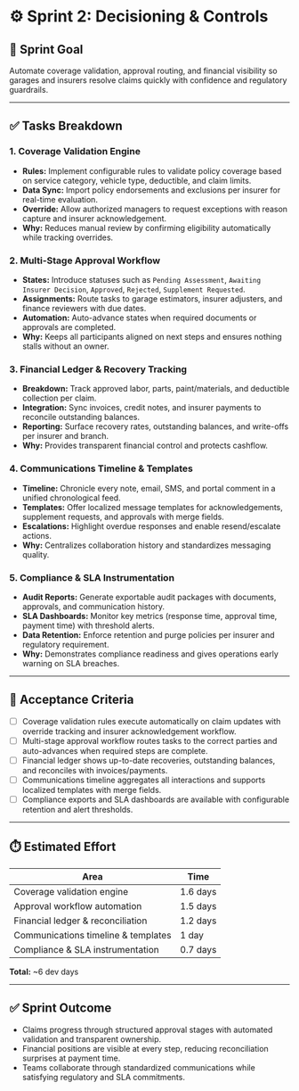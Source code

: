 # ⚙️ Sprint 2: Decisioning & Controls

## 🎯 Sprint Goal
Automate coverage validation, approval routing, and financial visibility so garages and insurers resolve claims quickly with confidence and regulatory guardrails.

---

## ✅ Tasks Breakdown

### 1. Coverage Validation Engine
- **Rules:** Implement configurable rules to validate policy coverage based on service category, vehicle type, deductible, and claim limits.
- **Data Sync:** Import policy endorsements and exclusions per insurer for real-time evaluation.
- **Override:** Allow authorized managers to request exceptions with reason capture and insurer acknowledgement.
- **Why:** Reduces manual review by confirming eligibility automatically while tracking overrides.

### 2. Multi-Stage Approval Workflow
- **States:** Introduce statuses such as `Pending Assessment`, `Awaiting Insurer Decision`, `Approved`, `Rejected`, `Supplement Requested`.
- **Assignments:** Route tasks to garage estimators, insurer adjusters, and finance reviewers with due dates.
- **Automation:** Auto-advance states when required documents or approvals are completed.
- **Why:** Keeps all participants aligned on next steps and ensures nothing stalls without an owner.

### 3. Financial Ledger & Recovery Tracking
- **Breakdown:** Track approved labor, parts, paint/materials, and deductible collection per claim.
- **Integration:** Sync invoices, credit notes, and insurer payments to reconcile outstanding balances.
- **Reporting:** Surface recovery rates, outstanding balances, and write-offs per insurer and branch.
- **Why:** Provides transparent financial control and protects cashflow.

### 4. Communications Timeline & Templates
- **Timeline:** Chronicle every note, email, SMS, and portal comment in a unified chronological feed.
- **Templates:** Offer localized message templates for acknowledgements, supplement requests, and approvals with merge fields.
- **Escalations:** Highlight overdue responses and enable resend/escalate actions.
- **Why:** Centralizes collaboration history and standardizes messaging quality.

### 5. Compliance & SLA Instrumentation
- **Audit Reports:** Generate exportable audit packages with documents, approvals, and communication history.
- **SLA Dashboards:** Monitor key metrics (response time, approval time, payment time) with threshold alerts.
- **Data Retention:** Enforce retention and purge policies per insurer and regulatory requirement.
- **Why:** Demonstrates compliance readiness and gives operations early warning on SLA breaches.

---

## 📌 Acceptance Criteria
- [ ] Coverage validation rules execute automatically on claim updates with override tracking and insurer acknowledgement workflow.
- [ ] Multi-stage approval workflow routes tasks to the correct parties and auto-advances when required steps are complete.
- [ ] Financial ledger shows up-to-date recoveries, outstanding balances, and reconciles with invoices/payments.
- [ ] Communications timeline aggregates all interactions and supports localized templates with merge fields.
- [ ] Compliance exports and SLA dashboards are available with configurable retention and alert thresholds.

---

## ⏱️ Estimated Effort
| Area | Time |
|------|------|
| Coverage validation engine | 1.6 days |
| Approval workflow automation | 1.5 days |
| Financial ledger & reconciliation | 1.2 days |
| Communications timeline & templates | 1 day |
| Compliance & SLA instrumentation | 0.7 days |

**Total:** ~6 dev days

---

## ✅ Sprint Outcome
- Claims progress through structured approval stages with automated validation and transparent ownership.
- Financial positions are visible at every step, reducing reconciliation surprises at payment time.
- Teams collaborate through standardized communications while satisfying regulatory and SLA commitments.
